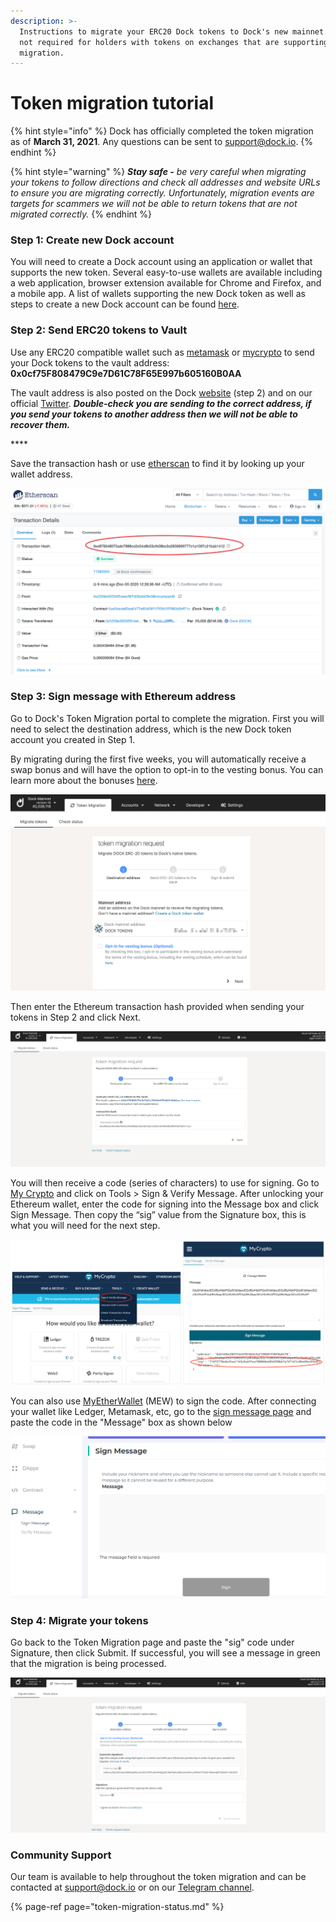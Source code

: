 ```yaml
---
description: >-
  Instructions to migrate your ERC20 Dock tokens to Dock's new mainnet. This is
  not required for holders with tokens on exchanges that are supporting the
  migration.
---
```


# Token migration tutorial

{% hint style="info" %}
Dock has officially completed the token migration as of **March 31, 2021**. Any questions can be sent to [support@dock.io](mailto:support@dock.io).
{% endhint %}

{% hint style="warning" %}
_**Stay safe -** be very careful when migrating your tokens to follow directions and check all addresses and website URLs to ensure you are migrating correctly.  Unfortunately, migration events are targets for scammers we will not be able to return tokens that are not migrated correctly._
{% endhint %}

### Step 1: Create new Dock account

You will need to create a Dock account using an application or wallet that supports the new token. Several easy-to-use wallets are available including a web application, browser extension available for Chrome and Firefox, and a mobile app. A list of wallets supporting the new Dock token as well as steps to create a new Dock account can be found [here](https://docs.dock.io/token-migration/migration-tutorial/wallets-and-account-creation).

### Step 2: Send ERC20 tokens to Vault

Use any ERC20 compatible wallet such as [metamask](https://metamask.io/) or [mycrypto](http://mycrypto.com/) to send your Dock tokens to the vault address: **0x0cf75F808479C9e7D61C78F65E997b605160B0AA**

The vault address is also posted on the Dock [website](https://www.dock.io/token-migration) \(step 2\) and on our official [Twitter](https://twitter.com/docknetwork). _**Double-check you are sending to the correct address, if you send your tokens to another address then we will not be able to recover them.**_

\*\*\*\*

Save the transaction hash or use [etherscan](https://etherscan.io/) to find it by looking up your wallet address.

![](../../.gitbook/assets/4%20%281%29.png)

### Step 3: Sign message with Ethereum address

Go to Dock's Token Migration portal to complete the migration. First you will need to select the destination address, which is the new Dock token account you created in Step 1.

By migrating during the first five weeks, you will automatically receive a swap bonus and will have the option to opt-in to the vesting bonus. You can learn more about the bonuses [here](https://blog.dock.io/dock-token-migration-part-2-incentives/).

![](../../.gitbook/assets/step-1.png)

Then enter the Ethereum transaction hash provided when sending your tokens in Step 2 and click Next.

![](../../.gitbook/assets/swap-step2.png)

You will then receive a code \(series of characters\) to use for signing. Go to [My Crypto](https://mycrypto.com/) and click on Tools &gt; Sign & Verify Message. After unlocking your Ethereum wallet, enter the code for signing into the Message box and click Sign Message. Then copy the “sig” value from the Signature box, this is what you will need for the next step.

![Message signing with MyCrypto](../../.gitbook/assets/mycrypto1%20%282%29.png)

You can also use [MyEtherWallet](https://www.myetherwallet.com/) \(MEW\) to sign the code. After connecting your wallet like Ledger, Metamask, etc, go to the [sign message page](https://www.myetherwallet.com/interface/sign-message) and paste the code in the "Message" box as shown below

![](../../.gitbook/assets/mew-sign.png)

### Step 4: Migrate your tokens

 Go back to the Token Migration page and paste the "sig" code under Signature, then click Submit. If successful, you will see a message in green that the migration is being processed.

![](../../.gitbook/assets/swap-step3.png)

### Community Support

Our team is available to help throughout the token migration and can be contacted at [support@dock.io](mailto:support@dock.io) or on our [Telegram channel](https://t.me/dockio).

{% page-ref page="token-migration-status.md" %}

